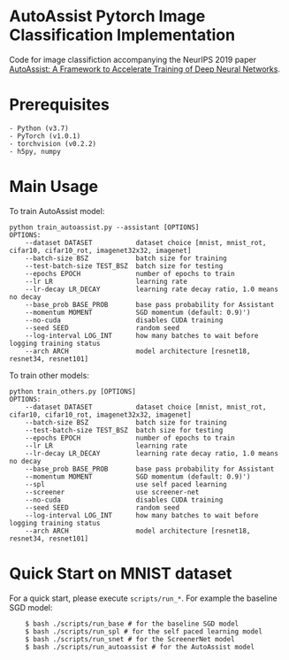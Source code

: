 # AutoAssist Pytorch Image Classification Implementation
Code for image classifiction accompanying the NeurIPS 2019 paper [AutoAssist: A Framework to Accelerate Training of Deep Neural Networks](https://arxiv.org/pdf/1905.03381.pdf).


# Prerequisites
    - Python (v3.7)
    - PyTorch (v1.0.1)
    - torchvision (v0.2.2)
    - h5py, numpy

# Main Usage
To train AutoAssist model:
```
python train_autoassist.py --assistant [OPTIONS]
OPTIONS:
    --dataset DATASET           dataset choice [mnist, mnist_rot, cifar10, cifar10_rot, imagenet32x32, imagenet]
    --batch-size BSZ            batch size for training 
    --test-batch-size TEST_BSZ  batch size for testing 
    --epochs EPOCH              number of epochs to train
    --lr LR                     learning rate
    --lr-decay LR_DECAY         learning rate decay ratio, 1.0 means no decay
    --base_prob BASE_PROB       base pass probability for Assistant
    --momentum MOMENT           SGD momentum (default: 0.9)')
    --no-cuda                   disables CUDA training
    --seed SEED                 random seed
    --log-interval LOG_INT      how many batches to wait before logging training status
    --arch ARCH                 model architecture [resnet18, resnet34, resnet101]
```
To train other models:
```
python train_others.py [OPTIONS]
OPTIONS:
    --dataset DATASET           dataset choice [mnist, mnist_rot, cifar10, cifar10_rot, imagenet32x32, imagenet]
    --batch-size BSZ            batch size for training 
    --test-batch-size TEST_BSZ  batch size for testing 
    --epochs EPOCH              number of epochs to train
    --lr LR                     learning rate
    --lr-decay LR_DECAY         learning rate decay ratio, 1.0 means no decay
    --base_prob BASE_PROB       base pass probability for Assistant
    --momentum MOMENT           SGD momentum (default: 0.9)')
    --spl                       use self paced learning
    --screener                  use screener-net
    --no-cuda                   disables CUDA training
    --seed SEED                 random seed
    --log-interval LOG_INT      how many batches to wait before logging training status
    --arch ARCH                 model architecture [resnet18, resnet34, resnet101]
```

# Quick Start on MNIST dataset
For a quick start, please execute ```scripts/run_*```. For example the baseline SGD model:
```
    $ bash ./scripts/run_base # for the baseline SGD model
    $ bash ./scripts/run_spl # for the self paced learning model
    $ bash ./scripts/run_snet # for the ScreenerNet model
    $ bash ./scripts/run_autoassist # for the AutoAssist model
```

